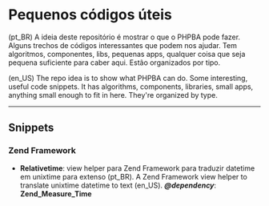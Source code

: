 # Pequenos códigos úteis #
(pt_BR) A ideia deste repositório é mostrar o que o PHPBA pode fazer. Alguns trechos de códigos interessantes que podem nos ajudar. Tem algoritmos, componentes, libs, pequenas apps, qualquer coisa que seja pequena suficiente para caber aqui. Estão organizados por tipo.

(en_US) The repo idea is to show what PHPBA can do. Some interesting, useful code snippets. It has algorithms, components, libraries, small apps, anything small enough to fit in here. They're organized by type.

------------------------

## Snippets ##

### Zend Framework ###
- **Relativetime**: view helper para Zend Framework para traduzir datetime em unixtime para extenso (pt_BR). A Zend Framework view helper to translate unixtime datetime to text (en_US).  ***@dependency***: **Zend_Measure_Time**
